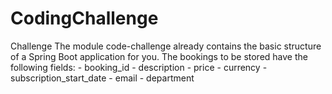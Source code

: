 # CodingChallenge
Challenge  The module code-challenge already contains the basic structure of a Spring Boot application for you.  The bookings to be stored have the following fields: - booking_id - description - price - currency - subscription_start_date - email - department
